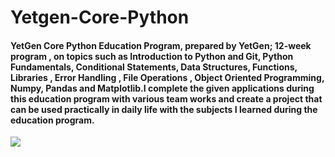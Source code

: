 # Yetgen-Core-Python

#### YetGen Core Python Education Program, prepared by YetGen; 12-week program , on topics such as Introduction to Python and Git, Python Fundamentals, Conditional Statements, Data Structures, Functions, Libraries , Error Handling , File Operations , Object Oriented Programming, Numpy, Pandas and Matplotlib.I complete the given applications during this education program with various team works and create a project that can be used practically in daily life with the subjects I learned during the education program. 

<img src = "https://yetkingencler.com/wp-content/uploads/2021/07/YetGenLogo.png">
